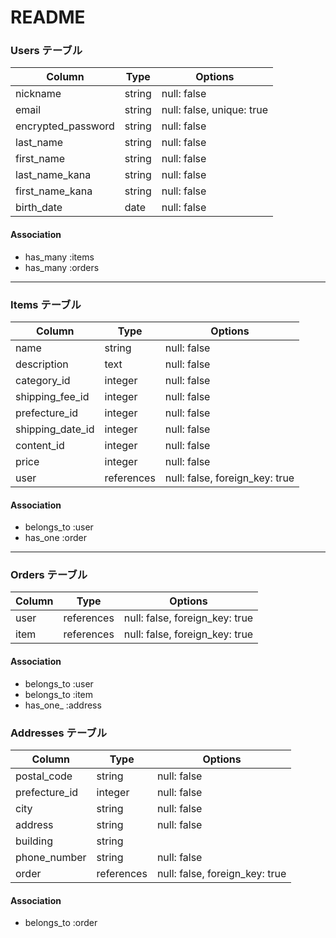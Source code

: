 # README
### Users テーブル

| Column             | Type    | Options                   |
|--------------------|---------|---------------------------|
| nickname           | string  | null: false               |
| email              | string  | null: false, unique: true |
| encrypted_password | string  | null: false               |
| last_name          | string  | null: false               |
| first_name         | string  | null: false               |
| last_name_kana     | string  | null: false               |
| first_name_kana    | string  | null: false               |
| birth_date         | date    | null: false               |

#### Association
- has_many :items
- has_many :orders

---

### Items テーブル

| Column        | Type       | Options                       |
|---------------|------------|-------------------------------|
| name          | string     | null: false                   |
| description   | text       | null: false                   |
| category_id   | integer     | null: false                   |
| shipping_fee_id| integer    | null: false                  |
| prefecture_id | integer     | null: false                   |
| shipping_date_id| integer     | null: false                 |
| content_id    | integer       | null: false                   |
| price         | integer    | null: false                   |
| user          | references | null: false, foreign_key: true|

#### Association
- belongs_to :user
- has_one :order

---

### Orders テーブル

| Column  | Type       | Options                        |
|---------|------------|---------------------------------|
| user    | references | null: false, foreign_key: true |
| item    | references | null: false, foreign_key: true |

#### Association
- belongs_to :user
- belongs_to :item
- has_one_ :address



### Addresses テーブル

| Column        | Type       | Options                         |
|---------------|------------|---------------------------------|
| postal_code   | string     | null: false                     |
| prefecture_id | integer    | null: false                     |
| city          | string     | null: false                     |
| address       | string     | null: false                     |
| building      | string     |                                 |
| phone_number  | string     | null: false                     |
| order         | references | null: false, foreign_key: true  |

#### Association
- belongs_to :order